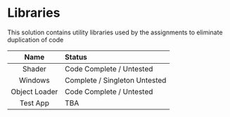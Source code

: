 # Libraries
This solution contains utility libraries used by the assignments to eliminate duplication of code

**Name** | **Status**
:---: | :---
Shader | Code Complete / Untested
Windows | Complete / Singleton Untested
Object Loader | Code Complete / Untested
Test App | TBA
